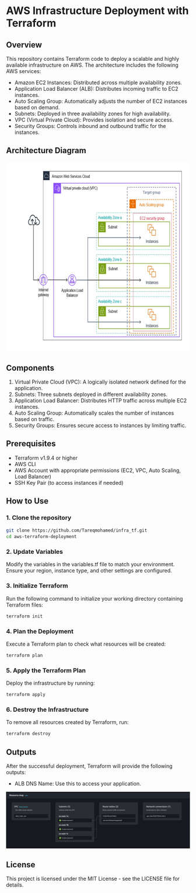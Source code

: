 # AWS Infrastructure Deployment with Terraform

## Overview

This repository contains Terraform code to deploy a scalable and highly available infrastructure on AWS. The architecture includes the following AWS services:

- Amazon EC2 Instances: Distributed across multiple availability zones.
- Application Load Balancer (ALB): Distributes incoming traffic to EC2 instances.
- Auto Scaling Group: Automatically adjusts the number of EC2 instances based on demand.
- Subnets: Deployed in three availability zones for high availability.
- VPC (Virtual Private Cloud): Provides isolation and secure access.
- Security Groups: Controls inbound and outbound traffic for the instances.

## Architecture Diagram

![AWS Infrastructure Diagram](./photos/IMG_8310.JPG)

## Components

1. Virtual Private Cloud (VPC): A logically isolated network defined for the application.
2. Subnets: Three subnets deployed in different availability zones.
3. Application Load Balancer: Distributes HTTP traffic across multiple EC2 instances.
4. Auto Scaling Group: Automatically scales the number of instances based on traffic.
5. Security Groups: Ensures secure access to instances by limiting traffic.

## Prerequisites

- Terraform v1.9.4 or higher
- AWS CLI
- AWS Account with appropriate permissions (EC2, VPC, Auto Scaling, Load Balancer)
- SSH Key Pair (to access instances if needed)

## How to Use

### 1. Clone the repository
```bash
git clone https://github.com/Tareqmohamed/infra_tf.git
cd aws-terraform-deployment
```
### 2. Update Variables
Modify the variables in the variables.tf file to match your environment. Ensure your region, instance type, and other settings are configured.

### 3. Initialize Terraform
Run the following command to initialize your working directory containing Terraform files:
```bash
terraform init
```
### 4. Plan the Deployment
Execute a Terraform plan to check what resources will be created:
```bash
terraform plan
```
### 5. Apply the Terraform Plan
Deploy the infrastructure by running:
```bash
terraform apply
```
### 6. Destroy the Infrastructure
To remove all resources created by Terraform, run:
```bash
terraform destroy
```
## Outputs

After the successful deployment, Terraform will provide the following outputs:

- ALB DNS Name: Use this to access your application.

![AWS VPC Resource map](./photos/Screenshot%20from%202024-09-23%2000-24-11.png)

## License

This project is licensed under the MIT License - see the LICENSE file for details.
